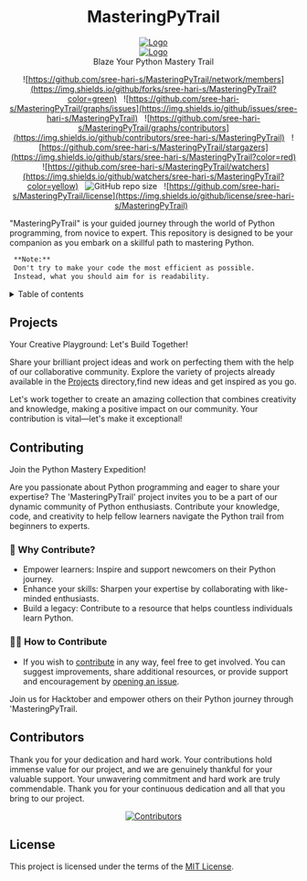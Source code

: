 <h1 align="center"> MasteringPyTrail </h1>
<p align="center">
    <a href="https://github.com/SVijayB/PyHub"><img src="assets/logo-hacktober.svg" alt="Logo" border="0"></a><br>
    <a href="https://github.com/SVijayB/PyHub"><img src="assets/pyLogo.png" alt="Logo" border="0"></a>
    <br>Blaze Your Python Mastery Trail
</p>

<div align="center">

![https://github.com/sree-hari-s/MasteringPyTrail/network/members](https://img.shields.io/github/forks/sree-hari-s/MasteringPyTrail?color=green) &nbsp;
![https://github.com/sree-hari-s/MasteringPyTrail/graphs/issues](https://img.shields.io/github/issues/sree-hari-s/MasteringPyTrail)  &nbsp;
![https://github.com/sree-hari-s/MasteringPyTrail/graphs/contributors](https://img.shields.io/github/contributors/sree-hari-s/MasteringPyTrail) &nbsp;
![https://github.com/sree-hari-s/MasteringPyTrail/stargazers](https://img.shields.io/github/stars/sree-hari-s/MasteringPyTrail?color=red) &nbsp;
![https://github.com/sree-hari-s/MasteringPyTrail/watchers](https://img.shields.io/github/watchers/sree-hari-s/MasteringPyTrail?color=yellow) &nbsp;
![GitHub repo size](https://img.shields.io/github/repo-size/sree-hari-s/MasteringPyTrail) &nbsp;
![https://github.com/sree-hari-s/MasteringPyTrail/license](https://img.shields.io/github/license/sree-hari-s/MasteringPyTrail) &nbsp;

</div>

"MasteringPyTrail" is your guided journey through the world of Python programming, from novice to expert. This repository is designed to be your companion as you embark on a skillful path to mastering Python.

```markdown
 **Note:**
 Don't try to make your code the most efficient as possible.
 Instead, what you should aim for is readability.
```

<details>
<summary>Table of contents</summary>

## Table of Contents

- [100 Days of Code]()
- [Free Study Material]()
- [Projects]()
  - [Django Projects]()
  - [Flask Projects]()
  - [Pygame Projects]()
  - [Tkinter Projects]()
  - [Turtle Projects]()
- [Extras]()
  - [Hackerank-Problem Solving]()
- [CONTRIBUTING]()
- [License]()
  
</details>

## Projects

Your Creative Playground: Let's Build Together!

Share your brilliant project ideas and work on perfecting them with the help of our collaborative community. Explore the variety of projects already available in the [Projects](Projects/README.md) directory,find new ideas and get inspired as you go.

Let's work together to create an amazing collection that combines creativity and knowledge, making a positive impact on our community. Your contribution is vital—let's make it exceptional!

## Contributing

Join the Python Mastery Expedition!

Are you passionate about Python programming and eager to share your expertise? The 'MasteringPyTrail' project invites you to be a part of our dynamic community of Python enthusiasts. Contribute your knowledge, code, and creativity to help fellow learners navigate the Python trail from beginners to experts.

### 🌟 Why Contribute?

- Empower learners: Inspire and support newcomers on their Python journey.
- Enhance your skills: Sharpen your expertise by collaborating with like-minded enthusiasts.
- Build a legacy: Contribute to a resource that helps countless individuals learn Python.

### 👨‍💻 How to Contribute

- If you wish to [contribute](CONTRIBUTING.md) in any way, feel free to get involved. You can suggest improvements, share additional resources, or provide support and encouragement by [opening an issue](https://github.com/sree-hari-s/MasteringPyTrail/issues).

Join us for Hacktober and empower others on their Python journey through 'MasteringPyTrail.

## Contributors

Thank you for your dedication and hard work. Your contributions hold immense value for our project, and we are genuinely thankful for your valuable support. Your unwavering commitment and hard work are truly commendable. Thank you for your continuous dedication and all that you bring to our project.

<p align="center">
  <a href="https://github.com/sree-hari-s/MasteringPyTrail/graphs/contributors">
    <img src="https://contrib.rocks/image?repo=sree-hari-s/MasteringPyTrail" alt="Contributors" />
  </a>
</p>

## License

This project is licensed under the terms of the [MIT License](LICENSE).
